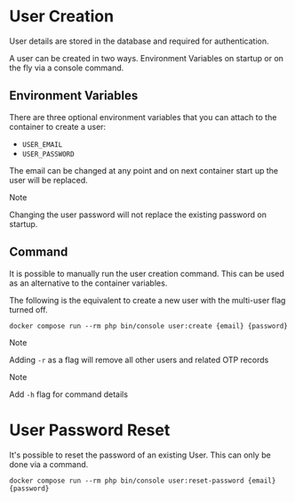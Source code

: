 # User Creation

User details are stored in the database and required for authentication. 

A user can be created in two ways. Environment Variables on startup or on the fly via a console command.

## Environment Variables

There are three optional environment variables that you can attach to the container to create a user:
- `USER_EMAIL`
- `USER_PASSWORD`

The email can be changed at any point and on next container start up the user will be replaced.

> [!NOTE]
>
> Changing the user password will not replace the existing password on startup.

## Command

It is possible to manually run the user creation command. This can be used as an alternative to the container variables.

The following is the equivalent to create a new user with the multi-user flag turned off.

``docker compose run --rm php bin/console user:create {email} {password}``

> [!NOTE]
>Adding `-r` as a flag will remove all other users and related OTP records

> [!NOTE]
>Add `-h` flag for command details

# User Password Reset

It's possible to reset the password of an existing User. This can only be done via a command.

``docker compose run --rm php bin/console user:reset-password {email} {password}``
